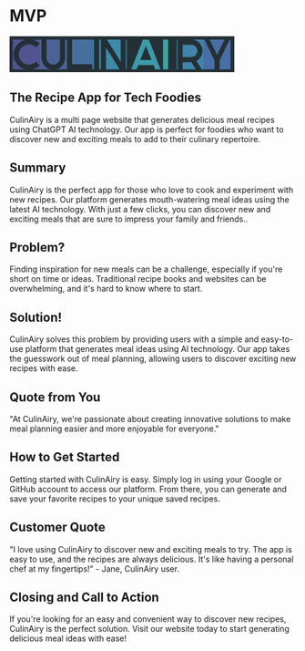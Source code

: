 # MVP #

<!--
> This material was originally posted [here](http://www.quora.com/What-is-Amazons-approach-to-product-development-and-product-management). It is reproduced here for posterities sake.

There is an approach called "working backwards" that is widely used at Amazon. They work backwards from the customer, rather than starting with an idea for a product and trying to bolt customers onto it. While working backwards can be applied to any specific product decision, using this approach is especially important when developing new products or features.

For new initiatives a product manager typically starts by writing an internal press release announcing the finished product. The target audience for the press release is the new/updated product's customers, which can be retail customers or internal users of a tool or technology. Internal press releases are centered around the customer problem, how current solutions (internal or external) fail, and how the new product will blow away existing solutions.

If the benefits listed don't sound very interesting or exciting to customers, then perhaps they're not (and shouldn't be built). Instead, the product manager should keep iterating on the press release until they've come up with benefits that actually sound like benefits. Iterating on a press release is a lot less expensive than iterating on the product itself (and quicker!).

If the press release is more than a page and a half, it is probably too long. Keep it simple. 3-4 sentences for most paragraphs. Cut out the fat. Don't make it into a spec. You can accompany the press release with a FAQ that answers all of the other business or execution questions so the press release can stay focused on what the customer gets. My rule of thumb is that if the press release is hard to write, then the product is probably going to suck. Keep working at it until the outline for each paragraph flows.

Oh, and I also like to write press-releases in what I call "Oprah-speak" for mainstream consumer products. Imagine you're sitting on Oprah's couch and have just explained the product to her, and then you listen as she explains it to her audience. That's "Oprah-speak", not "Geek-speak".

Once the project moves into development, the press release can be used as a touchstone; a guiding light. The product team can ask themselves, "Are we building what is in the press release?" If they find they're spending time building things that aren't in the press release (overbuilding), they need to ask themselves why. This keeps product development focused on achieving the customer benefits and not building extraneous stuff that takes longer to build, takes resources to maintain, and doesn't provide real customer benefit (at least not enough to warrant inclusion in the press release).
 -->


<img src="images/Culinairy.png"/>

## The Recipe App for Tech Foodies ##
  CulinAiry is a multi page website that generates delicious meal recipes using ChatGPT AI technology. Our app is perfect for foodies who want to discover new and exciting meals to add to their culinary repertoire.

## Summary ##
  CulinAiry is the perfect app for those who love to cook and experiment with new recipes. Our platform generates mouth-watering meal ideas using the latest AI technology. With just a few clicks, you can discover new and exciting meals that are sure to impress your family and friends..

## Problem? ##
  Finding inspiration for new meals can be a challenge, especially if you're short on time or ideas. Traditional recipe books and websites can be overwhelming, and it's hard to know where to start.

## Solution! ##
  CulinAiry solves this problem by providing users with a simple and easy-to-use platform that generates meal ideas using AI technology. Our app takes the guesswork out of meal planning, allowing users to discover exciting new recipes with ease.

## Quote from You ##
  "At CulinAiry, we're passionate about creating innovative solutions to make meal planning easier and more enjoyable for everyone."

## How to Get Started ##
  Getting started with CulinAiry is easy. Simply log in using your Google or GitHub account to access our platform. From there, you can generate and save your favorite recipes to your unique saved recipes.

## Customer Quote ##
  "I love using CulinAiry to discover new and exciting meals to try. The app is easy to use, and the recipes are always delicious. It's like having a personal chef at my fingertips!" - Jane, CulinAiry user.

## Closing and Call to Action ##
  If you're looking for an easy and convenient way to discover new recipes, CulinAiry is the perfect solution. Visit our website today to start generating delicious meal ideas with ease!
